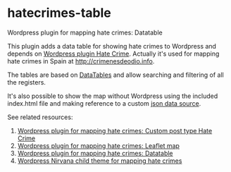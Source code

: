 # hatecrimes-table
Wordpress plugin for mapping hate crimes: Datatable

This plugin adds a data table for showing hate crimes to Wordpress and depends on [Wordpress plugin Hate Crime](https://github.com/geraldo/hatecrimes). Actually it's used for mapping hate crimes in Spain at http://crimenesdeodio.info.

The tables are based on [DataTables](https://datatables.net/) and allow searching and filtering of all the registers.

It's also possible to show the map without Wordpress using the included index.html file and making reference to a custom [json data source](https://raw.githubusercontent.com/geraldo/hatecrimes-child/master/hatecrimes.js).

See related resources:
  1. [Wordpress plugin for mapping hate crimes: Custom post type Hate Crime](https://github.com/geraldo/hatecrimes)
  2. [Wordpress plugin for mapping hate crimes: Leaflet map](https://github.com/geraldo/hatecrimes-map)
  3. [Wordpress plugin for mapping hate crimes: Datatable](https://github.com/geraldo/hatecrimes-table)
  4. [Wordpress Nirvana child theme for mapping hate crimes](https://github.com/geraldo/hatecrimes-child)  
